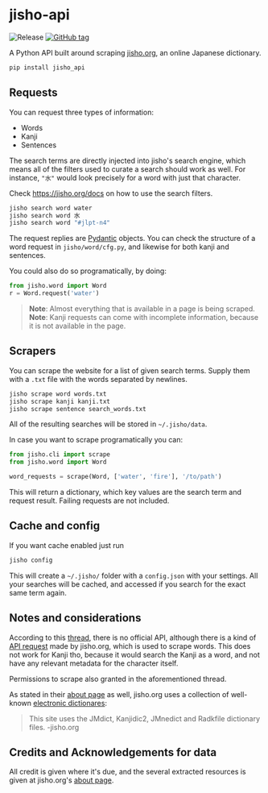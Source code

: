 # jisho-api

![Release](https://github.com/pedroallenrevez/jisho-api/actions/workflows/release/badge.svg)
[![GitHub tag](https://img.shields.io/github/tag/MichaelCurrin/badge-generator)](https://github.com/MichaelCurrin/badge-generator/releases/?include_prereleases&sort=semver "View GitHub releases")



A Python API built around scraping [jisho.org](https://jisho.org), an online Japanese dictionary.

```bash
pip install jisho_api
```

## Requests

You can request three types of information:
- Words
- Kanji
- Sentences

The search terms are directly injected into jisho's search engine, which means all of 
the filters used to curate a search should work as well. For instance, `"水"` would look 
precisely for a word with just that character.

Check https://jisho.org/docs on how to use the search filters.

```bash
jisho search word water
jisho search word 水
jisho search word "#jlpt-n4"
```

The request replies are [Pydantic](https://pydantic-docs.helpmanual.io/) objects.
You can check the structure of a word request in `jisho/word/cfg.py`, and likewise for both kanji and sentences.

You could also do so programatically, by doing:
```python
from jisho.word import Word
r = Word.request('water')
```

> **Note**: Almost everything that is available in a page is being scraped.
> **Note**: Kanji requests can come with incomplete information, because it is not available in the page.

## Scrapers

You can scrape the website for a list of given search terms.
Supply them with a `.txt` file with the words separated by newlines.

```bash
jisho scrape word words.txt
jisho scrape kanji kanji.txt
jisho scrape sentence search_words.txt
```
All of the resulting searches will be stored in `~/.jisho/data`.

In case you want to scrape programatically you can:
```python
from jisho.cli import scrape
from jisho.word import Word

word_requests = scrape(Word, ['water', 'fire'], '/to/path')
```
This will return a dictionary, which key values are the search term and request result.
Failing requests are not included.

## Cache and config

If you want cache enabled just run 
```bash
jisho config
```

This will create a `~/.jisho/` folder with a `config.json` with your settings.
All your searches will be cached, and accessed if you search for the exact same term again.

## Notes and considerations
According to this [thread](https://jisho.org/forum/54fefc1f6e73340b1f160000-is-there-any-kind-of-search-api),
there is no official API, although there is a kind of [API request](https://jisho.org/api/v1/search/words?keyword=house) made by jisho.org, which is used to scrape words. This does not work for Kanji tho,
because it would search the Kanji as a word, and not have any relevant metadata for the character itself.

Permissions to scrape also granted in the aforementioned thread.

As stated in their [about page](https://jisho.org/docs) as well, jisho.org uses a collection of well-known [electronic dictionares](http://www.edrdg.org/):
> This site uses the JMdict, Kanjidic2, JMnedict and Radkfile dictionary files. -jisho.org

## Credits and Acknowledgements for data

All credit is given where it's due, and the several extracted resources is given at jisho.org's [about page](https://jisho.org/docs).